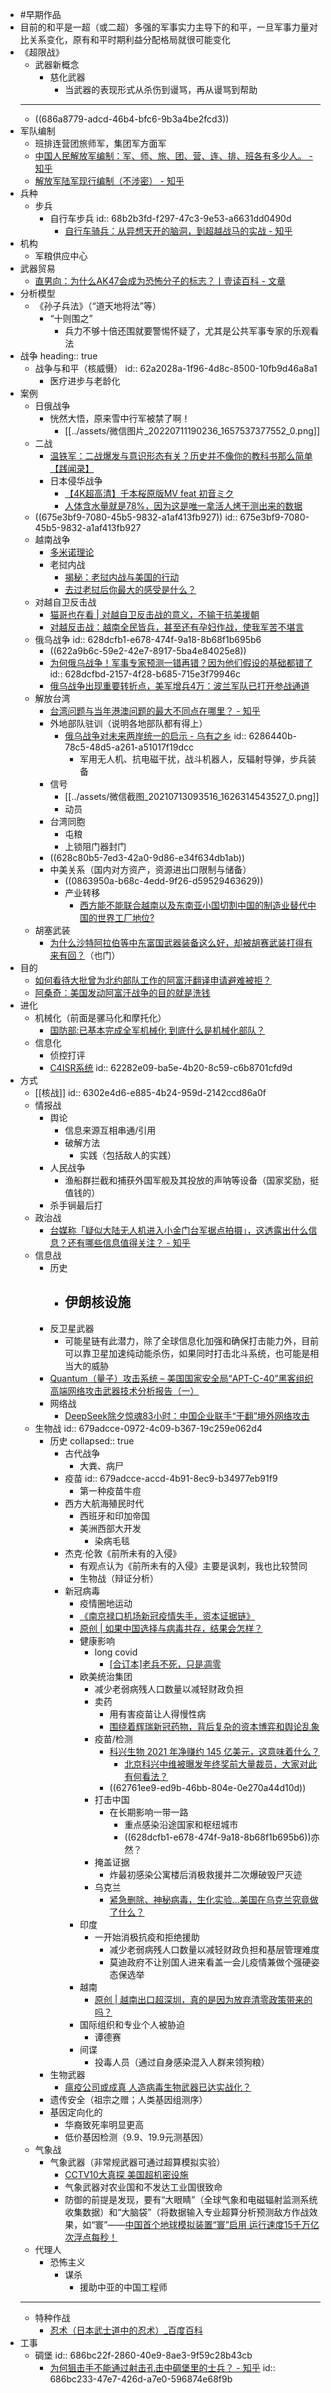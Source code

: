 - #早期作品
- 目前的和平是一超（或二超）多强的军事实力主导下的和平，一旦军事力量对比关系变化，原有和平时期利益分配格局就很可能变化
- 《超限战》
	- 武器新概念
		- 慈化武器
			- 当武器的表现形式从杀伤到谩骂，再从谩骂到帮助
	- ---
	- ((686a8779-adcd-46b4-bfc6-9b3a4be2fcd3))
- 军队编制
	- 班排连营团旅师军，集团军方面军
	- [中国人民解放军编制：军、师、旅、团、营、连、排、班各有多少人。 - 知乎](https://zhuanlan.zhihu.com/p/453939844)
	- [解放军陆军现行编制（不涉密） - 知乎](https://zhuanlan.zhihu.com/p/362725836)
- 兵种
	- 步兵
		- 自行车步兵
		  id:: 68b2b3fd-f297-47c3-9e53-a6631dd0490d
			- [自行车骑兵：从异想天开的脑洞，到超越战马的实战 - 知乎](https://zhuanlan.zhihu.com/p/29746143)
- 机构
	- 军粮供应中心
- 武器贸易
	- [直男向：为什么AK47会成为恐怖分子的标志？丨壹读百科 - 文章](https://weibo.com/p/1001603910281838335953)
- 分析模型
	- 《孙子兵法》（“道天地将法”等）
		- “十则围之”
			- 兵力不够十倍还围就要警惕怀疑了，尤其是公共军事专家的乐观看法
- 战争
  heading:: true
	- 战争与和平（核威慑）
	  id:: 62a2028a-1f96-4d8c-8500-10fb9d46a8a1
		- 医疗进步与老龄化
- 案例
	- 日俄战争
		- 恍然大悟，原来雪中行军被禁了啊！
			- [[../assets/微信图片_20220711190236_1657537377552_0.png]]
	- 二战
		- [温铁军：二战爆发与意识形态有关？历史并不像你的教科书那么简单【践闻录】](https://www.bilibili.com/video/BV1Hg411V78D)
		- 日本侵华战争
			- [【4K超高清】千本桜原版MV feat 初音ミク](https://www.bilibili.com/video/BV1sM4y1V7x1)
			- [人体含水量就是78%，因为这是唯一拿活人烤干测出来的数据](https://zhuanlan.zhihu.com/p/378862084)
	- ((675e3bf9-7080-45b5-9832-a1af413fb927))
	  id:: 675e3bf9-7080-45b5-9832-a1af413fb927
	- 越南战争
		- [多米诺理论](https://baike.baidu.com/item/%E5%A4%9A%E7%B1%B3%E8%AF%BA%E7%90%86%E8%AE%BA)
		- 老挝内战
			- [揭秘：老挝内战与美国的行动](https://zhuanlan.zhihu.com/p/30492249)
			- [去过老挝后你最大的感受是什么？](https://www.zhihu.com/question/332996631/answer/1493095339)
	- 对越自卫反击战
		- [猫哥也在看 | 对越自卫反击战的意义，不输于抗美援朝](https://mp.weixin.qq.com/s/BReiIEPclPyUv7TUWBdTjw)
		- [对越反击战：越南全民皆兵，甚至还有孕妇作战，使我军苦不堪言](https://baijiahao.baidu.com/s?id=1691322239836945044&wfr=spider&for=pc)
	- 俄乌战争
	  id:: 628dcfb1-e678-474f-9a18-8b68f1b695b6
		- ((622a9b6c-59e2-42e7-8917-5ba4e84025e8))
		- [为何俄乌战争！军事专家预测一错再错？因为他们假设的基础都错了](https://zhuanlan.zhihu.com/p/502683242)
		  id:: 628dcfbd-2157-4f28-b685-715e3f79946c
		- [俄乌战争出现重要转折点，美军增兵4万：波兰军队已打开参战通道](https://zhuanlan.zhihu.com/p/518838077)
	- 解放台湾
		- [台湾问题与当年港澳问题的最大不同点在哪里？ - 知乎](https://zhuanlan.zhihu.com/p/683813944)
		- 外地部队驻训（说明各地部队都有得上）
			- [俄乌战争对未来两岸统一的启示 - 乌有之乡](http://www.wyzxwk.com/Article/zatan/2022/03/452152.html)
			  id:: 6286440b-78c5-48d5-a261-a51017f19dcc
				- 军用无人机、抗电磁干扰，战斗机器人，反辐射导弹，步兵装备
		- 信号
			- [[../assets/微信截图_20210713093516_1626314543527_0.png]]
			- 动员
		- 台湾同胞
			- 屯粮
			- 上锁阻门器封门
		- ((628c80b5-7ed3-42a0-9d86-e34f634db1ab))
		- 中美关系（国内对方资产，资源进出口限制与储备）
			- ((0863950a-b68c-4edd-9f26-d59529463629))
			- 产业转移
				- [西方能不能联合越南以及东南亚小国切割中国的制造业替代中国的世界工厂地位?](https://www.zhihu.com/question/515916114/answer/2504738369)
	- 胡塞武装
		- [为什么沙特阿拉伯等中东富国武器装备这么好，却被胡赛武装打得有来有回？](https://www.zhihu.com/question/344647650)（也门）
- 目的
	- [如何看待大批曾为北约部队工作的阿富汗翻译申请避难被拒？](https://www.zhihu.com/question/471612785/answer/1996639635)
	- [阿桑奇：美国发动阿富汗战争的目的就是洗钱](https://www.bilibili.com/video/BV1g44y1k7Pg)
- 进化
	- 机械化（前面是骡马化和摩托化）
		- [国防部:已基本完成全军机械化 到底什么是机械化部队？](https://www.bilibili.com/video/BV1sb4y1k7f2)
	- 信息化
		- 侦控打评
		- [C4ISR系统](https://baike.baidu.com/item/C4ISR%E7%B3%BB%E7%BB%9F)
		  id:: 62282e09-ba5e-4b20-8c59-c6b8701cfd9d
- 方式
	- [[核战]]
	  id:: 6302e4d6-e885-4b24-959d-2142ccd86a0f
	- 情报战
		- 舆论
			- 信息来源互相串通/引用
			- 破解方法
				- 实践（包括敌人的实践）
		- 人民战争
			- 渔船群拦截和捕获外国军舰及其投放的声呐等设备（国家奖励，挺值钱的）
		- 杀手锏最后打
	- 政治战
		- [台媒称「疑似大陆无人机进入小金门台军据点拍摄」，这透露出什么信息？还有哪些信息值得关注？ - 知乎](https://www.zhihu.com/question/550382142/answer/2649646410)
	- 信息战
		- 历史
			- 伊朗核设施
				-
		- 反卫星武器
			- 可能星链有此潜力，除了全球信息化加强和确保打击能力外，目前可以靠卫星加速纯动能杀伤，如果同时打击北斗系统，也可能是相当大的威胁
		- [Quantum（量子）攻击系统 – 美国国家安全局“APT-C-40”黑客组织高端网络攻击武器技术分析报告（一）](https://mp.weixin.qq.com/s/27sVSUNA3aVkUDAigM3Jbg)
		- 网络战
			- [DeepSeek除夕惊魂83小时：中国企业联手“干翻”境外网络攻击](https://mp.weixin.qq.com/s/1NiiHY3BUgsBBkj8p3ltpg)
	- 生物战
	  id:: 679adcce-0972-4c09-b367-19c259e062d4
		- 历史
		  collapsed:: true
			- 古代战争
				- 大粪、病尸
			- 疫苗
			  id:: 679adcce-accd-4b91-8ec9-b34977eb91f9
				- 第一种疫苗牛痘
			- 西方大航海殖民时代
				- 西班牙和印加帝国
				- 美洲西部大开发
					- 染病毛毯
			- 杰克·伦敦《前所未有的入侵》
				- 有观点认为《前所未有的入侵》主要是讽刺，我也比较赞同
				- 生物战（辩证分析）
			- 新冠病毒
				- 疫情圈地运动
				- [《南京禄口机场新冠疫情失手，资本证据链》](https://zhuanlan.zhihu.com/p/398994851)
				- [原创 | 如果中国选择与病毒共存，结果会怎样？](https://mp.weixin.qq.com/s/0w1AvNJN-ez0pubwZ1Xt_w)
				- 健康影响
					- long covid
						- [[合订本]老兵不死，只是凋零](https://zhuanlan.zhihu.com/p/487753782)
				- 欧美统治集团
					- 减少老弱病残人口数量以减轻财政负担
					- 卖药
						- 用有害疫苗让人得慢性病
						- [围绕着辉瑞新冠药物，背后复杂的资本博弈和舆论乱象](https://mp.weixin.qq.com/s/CCidUjVRD-9Jd6hOR-ffig)
					- 疫苗/检测
						- [科兴生物 2021 年净赚约 145 亿美元，这意味着什么？](https://www.zhihu.com/question/530876141)
							- [北京科兴中维被曝发年终奖前大量裁员，大家对此有何看法？](https://www.zhihu.com/question/531790877)
						- ((62761ee9-ed9b-46bb-804e-0e270a44d10d))
					- 打击中国
						- 在长期影响一带一路
							- 重点感染沿途国家和枢纽城市
							- ((628dcfb1-e678-474f-9a18-8b68f1b695b6))亦然？
					- 掩盖证据
						- 炸最初感染公寓楼后消极救援并二次爆破毁尸灭迹
					- 乌克兰
						- [紧急删除、神秘病毒，生化实验…美国在乌克兰究竟做了什么？](https://www.bilibili.com/video/BV1ET4y1i7et)
				- 印度
					- 一开始消极抗疫和拒绝援助
						- 减少老弱病残人口数量以减轻财政负担和基层管理难度
						- 莫迪政府不让别国人进来看盖一会儿疫情兼做个强硬姿态保选举
				- 越南
					- [原创 | 越南出口超深圳，真的是因为放弃清零政策带来的吗？](https://mp.weixin.qq.com/s/VvyB9Y8ELfUL5mKn6pML8g)
				- 国际组织和专业个人被胁迫
					- 谭德赛
				- 间谍
					- 投毒人员（通过自身感染混入人群来领狗粮）
		- 生物武器
			- [瘟疫公司或成真 人造病毒生物武器已达实战化？](https://inews.ifeng.com/yidian/50702023/news.shtml)
		- 遗传安全（祖宗之赠；人类基因组测序）
		- 基因定向化的
			- 华裔致死率明显更高
			- 低价基因检测（9.9、19.9元测基因）
	- 气象战
		- 气象武器（非常规武器可通过超算模拟实验）
			- [CCTV10大真探 美国超机密设施](https://www.bilibili.com/video/BV1Yx411p7g8)
			- 气象武器对农业国和不发达工业国很致命
			- 防御的前提是发现，要有“大眼睛”（全球气象和电磁辐射监测系统收集数据）和“大脑袋”（将数据输入专业超算分析预测敌方作战效果，如“寰”——[中国首个地球模拟装置“寰”启用 运行速度15千万亿次浮点每秒！](https://www.bilibili.com/video/BV1DM4y1u78U)
	- 代理人
		- 恐怖主义
			- 谋杀
				- 援助中亚的中国工程师
	- ---
	- 特种作战
		- [忍术（日本武士道中的忍术）_百度百科](https://baike.baidu.com/item/%E5%BF%8D%E6%9C%AF/381309)
- 工事
	- 碉堡
	  id:: 686bc22f-2860-40e9-8ae3-9f59c28b43cb
		- [为何狙击手不能通过射击孔击中碉堡里的士兵？ - 知乎](https://www.zhihu.com/question/497980764)
		  id:: 686bc233-47e7-426d-a7e0-596874e68f9b